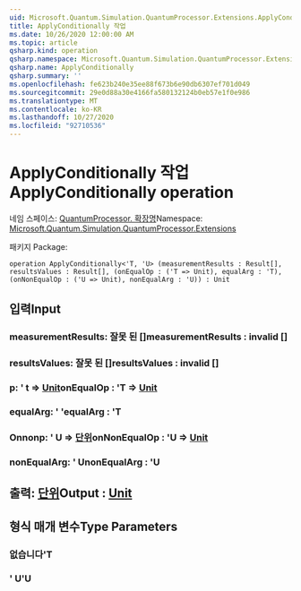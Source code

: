```yaml
---
uid: Microsoft.Quantum.Simulation.QuantumProcessor.Extensions.ApplyConditionally
title: ApplyConditionally 작업
ms.date: 10/26/2020 12:00:00 AM
ms.topic: article
qsharp.kind: operation
qsharp.namespace: Microsoft.Quantum.Simulation.QuantumProcessor.Extensions
qsharp.name: ApplyConditionally
qsharp.summary: ''
ms.openlocfilehash: fe623b240e35ee88f673b6e90db6307ef701d049
ms.sourcegitcommit: 29e0d88a30e4166fa580132124b0eb57e1f0e986
ms.translationtype: MT
ms.contentlocale: ko-KR
ms.lasthandoff: 10/27/2020
ms.locfileid: "92710536"
---
```

# <a name="applyconditionally-operation"></a><span data-ttu-id="1da74-102">ApplyConditionally 작업</span><span class="sxs-lookup"><span data-stu-id="1da74-102">ApplyConditionally operation</span></span>

<span data-ttu-id="1da74-103">네임 스페이스: [QuantumProcessor. 확장명](xref:Microsoft.Quantum.Simulation.QuantumProcessor.Extensions)</span><span class="sxs-lookup"><span data-stu-id="1da74-103">Namespace: [Microsoft.Quantum.Simulation.QuantumProcessor.Extensions](xref:Microsoft.Quantum.Simulation.QuantumProcessor.Extensions)</span></span>

<span data-ttu-id="1da74-104">패키지 [](https://nuget.org/packages/)</span><span class="sxs-lookup"><span data-stu-id="1da74-104">Package: [](https://nuget.org/packages/)</span></span>




```qsharp
operation ApplyConditionally<'T, 'U> (measurementResults : Result[], resultsValues : Result[], (onEqualOp : ('T => Unit), equalArg : 'T), (onNonEqualOp : ('U => Unit), nonEqualArg : 'U)) : Unit
```


## <a name="input"></a><span data-ttu-id="1da74-105">입력</span><span class="sxs-lookup"><span data-stu-id="1da74-105">Input</span></span>

### <a name="measurementresults--__invalidresult__"></a><span data-ttu-id="1da74-106">measurementResults: __잘못 <Result> 된__ []</span><span class="sxs-lookup"><span data-stu-id="1da74-106">measurementResults : __invalid<Result>__ []</span></span>




### <a name="resultsvalues--__invalidresult__"></a><span data-ttu-id="1da74-107">resultsValues: __잘못 <Result> 된__ []</span><span class="sxs-lookup"><span data-stu-id="1da74-107">resultsValues : __invalid<Result>__ []</span></span>




### <a name="onequalop--t--unit"></a><span data-ttu-id="1da74-108">p: ' t => [Unit](xref:microsoft.quantum.lang-ref.unit)</span><span class="sxs-lookup"><span data-stu-id="1da74-108">onEqualOp : 'T => [Unit](xref:microsoft.quantum.lang-ref.unit)</span></span> 




### <a name="equalarg--t"></a><span data-ttu-id="1da74-109">equalArg: ' '</span><span class="sxs-lookup"><span data-stu-id="1da74-109">equalArg : 'T</span></span>




### <a name="onnonequalop--u--unit"></a><span data-ttu-id="1da74-110">Onnonp: ' U => [단위](xref:microsoft.quantum.lang-ref.unit)</span><span class="sxs-lookup"><span data-stu-id="1da74-110">onNonEqualOp : 'U => [Unit](xref:microsoft.quantum.lang-ref.unit)</span></span> 




### <a name="nonequalarg--u"></a><span data-ttu-id="1da74-111">nonEqualArg: ' U</span><span class="sxs-lookup"><span data-stu-id="1da74-111">nonEqualArg : 'U</span></span>





## <a name="output--unit"></a><span data-ttu-id="1da74-112">출력: [단위](xref:microsoft.quantum.lang-ref.unit)</span><span class="sxs-lookup"><span data-stu-id="1da74-112">Output : [Unit](xref:microsoft.quantum.lang-ref.unit)</span></span>



## <a name="type-parameters"></a><span data-ttu-id="1da74-113">형식 매개 변수</span><span class="sxs-lookup"><span data-stu-id="1da74-113">Type Parameters</span></span>

### <a name="t"></a><span data-ttu-id="1da74-114">없습니다</span><span class="sxs-lookup"><span data-stu-id="1da74-114">'T</span></span>


### <a name="u"></a><span data-ttu-id="1da74-115">' U</span><span class="sxs-lookup"><span data-stu-id="1da74-115">'U</span></span>

